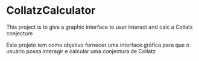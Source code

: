 # CollatzCalculator
This project is to give a graphic interface to user interact and calc a Collatz conjecture

Este projeto tem como objetivo fornecer uma interface gráfica para que o usuário possa interagir e calcular uma conjectura de Collatz
